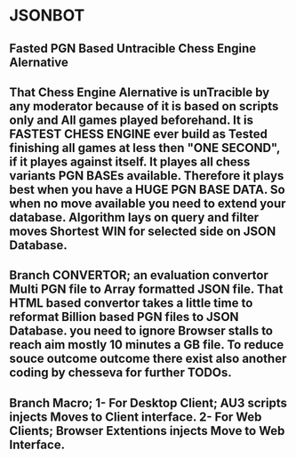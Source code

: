 # JSONBOT
Fasted PGN Based Untracible Chess Engine Alernative
--------------------------------------------------
That Chess Engine Alernative is unTracible by any moderator because of it is based on scripts only and All games played beforehand.
It is FASTEST CHESS ENGINE ever build as Tested finishing all games at less then "ONE SECOND", if it playes against itself.
It playes all chess variants PGN BASEs available. Therefore it plays best when you have a HUGE PGN BASE DATA.
So when no move available you need to extend your database.
Algorithm lays on query and filter moves Shortest WIN for selected side on JSON Database.
--------------------------
Branch CONVERTOR; an evaluation convertor Multi PGN file to Array formatted JSON file.
That HTML based convertor takes a little time to reformat Billion based PGN files to JSON Database.
you need to ignore Browser stalls to reach aim mostly 10 minutes a GB file.
To reduce souce outcome outcome there exist also another coding by chesseva for further TODOs.
--------------------------------------------------------------------------------------------------
Branch Macro; 
1- For Desktop Client; AU3 scripts injects Moves to Client interface.
2- For Web Clients; Browser Extentions injects Move to Web Interface.
---------------------------------------------------------------------
